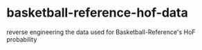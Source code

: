 # basketball-reference-hof-data
reverse engineering the data used for Basketball-Reference's HoF probability
